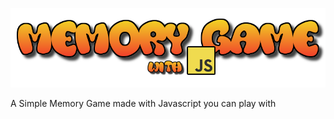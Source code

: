 <p align="center">
  <img src="img/test3.png" alt="Game Logo" width="650">
</p>

A Simple Memory Game made with Javascript you can play with
